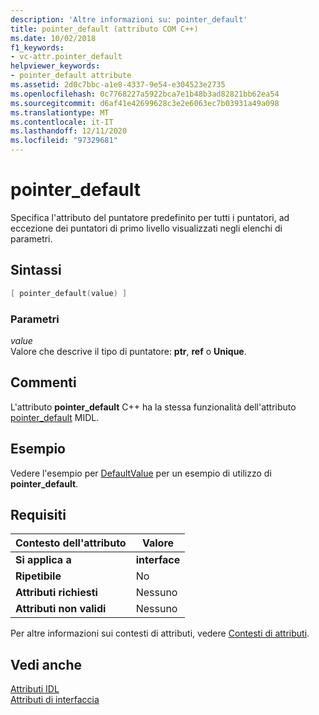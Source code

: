 ```yaml
---
description: 'Altre informazioni su: pointer_default'
title: pointer_default (attributo COM C++)
ms.date: 10/02/2018
f1_keywords:
- vc-attr.pointer_default
helpviewer_keywords:
- pointer_default attribute
ms.assetid: 2d0c7bbc-a1e8-4337-9e54-e304523e2735
ms.openlocfilehash: 0c7768227a5922bca7e1b48b3ad82821bb62ea54
ms.sourcegitcommit: d6af41e42699628c3e2e6063ec7b03931a49a098
ms.translationtype: MT
ms.contentlocale: it-IT
ms.lasthandoff: 12/11/2020
ms.locfileid: "97329681"
---
```

# <a name="pointer_default"></a>pointer_default

Specifica l'attributo del puntatore predefinito per tutti i puntatori, ad eccezione dei puntatori di primo livello visualizzati negli elenchi di parametri.

## <a name="syntax"></a>Sintassi

```cpp
[ pointer_default(value) ]
```

### <a name="parameters"></a>Parametri

*value*<br/>
Valore che descrive il tipo di puntatore: **ptr**, **ref** o **Unique**.

## <a name="remarks"></a>Commenti

L'attributo **pointer_default** C++ ha la stessa funzionalità dell'attributo [pointer_default](/windows/win32/Midl/pointer-default) MIDL.

## <a name="example"></a>Esempio

Vedere l'esempio per [DefaultValue](defaultvalue.md) per un esempio di utilizzo di **pointer_default**.

## <a name="requirements"></a>Requisiti

| Contesto dell'attributo | Valore |
|-|-|
|**Si applica a**|**interface**|
|**Ripetibile**|No|
|**Attributi richiesti**|Nessuno|
|**Attributi non validi**|Nessuno|

Per altre informazioni sui contesti di attributi, vedere [Contesti di attributi](cpp-attributes-com-net.md#contexts).

## <a name="see-also"></a>Vedi anche

[Attributi IDL](idl-attributes.md)<br/>
[Attributi di interfaccia](interface-attributes.md)
